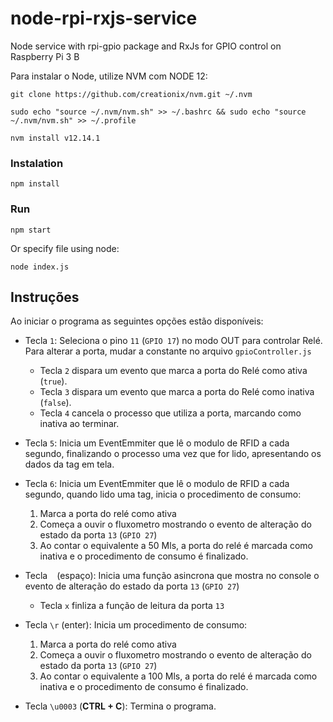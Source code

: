 # node-rpi-rxjs-service
Node service with rpi-gpio package and RxJs for GPIO control on Raspberry Pi 3 B

Para instalar o Node, utilize NVM com NODE 12:
```
git clone https://github.com/creationix/nvm.git ~/.nvm

sudo echo "source ~/.nvm/nvm.sh" >> ~/.bashrc && sudo echo "source ~/.nvm/nvm.sh" >> ~/.profile

nvm install v12.14.1
```


### Instalation
`npm install`

### Run
`npm start`

Or specify file using node:

`node index.js`

## Instruções

Ao iniciar o programa as seguintes opções estão disponíveis:

 - Tecla `1`: Seleciona o pino `11` (`GPIO 17`) no modo OUT para controlar Relé. Para alterar a porta, mudar a constante no arquivo `gpioController.js`
    - Tecla `2` dispara um evento que marca a porta do Relé como ativa (`true`).
    - Tecla `3` dispara um evento que marca a porta do Relé como inativa (`false`).
    - Tecla `4` cancela o processo que utiliza a porta, marcando como inativa ao terminar.

 - Tecla `5`: Inicia um EventEmmiter que lê o modulo de RFID a cada segundo, finalizando o processo uma vez que for lido, apresentando os dados da tag em tela.

 - Tecla `6`: Inicia um EventEmmiter que lê o modulo de RFID a cada segundo, quando lido uma tag, inicia o procedimento de consumo:
    1. Marca a porta do relé como ativa
    2. Começa a ouvir o fluxometro mostrando o evento de alteração do estado da porta `13` (`GPIO 27`)
    3. Ao contar o equivalente a 50 Mls, a porta do relé é marcada como inativa e o procedimento de consumo é finalizado.
 
 - Tecla ` ` (espaço): Inicia uma função asincrona que mostra no console o evento de alteração do estado da porta `13` (`GPIO 27`)
    - Tecla `x` finliza a função de leitura da porta `13`

 - Tecla `\r` (enter): Inicia um procedimento de consumo:
    1. Marca a porta do relé como ativa
    2. Começa a ouvir o fluxometro mostrando o evento de alteração do estado da porta `13` (`GPIO 27`)
    3. Ao contar o equivalente a 100 Mls, a porta do relé é marcada como inativa e o procedimento de consumo é finalizado.

- Tecla `\u0003` (**CTRL + C**): Termina o programa.
